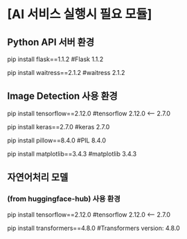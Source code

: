 # [AI 서비스 실행시 필요 모듈]

## Python API 서버 환경

pip install flask==1.1.2
#Flask 1.1.2

pip install waitress==2.1.2
#waitress 2.1.2



## Image Detection 사용 환경

pip install tensorflow==2.12.0
#tensorflow 2.12.0 <-- 2.7.0

pip install keras==2.7.0
#keras 2.7.0

pip install pillow==8.4.0
#PIL 8.4.0

pip install matplotlib==3.4.3
#matplotlib 3.4.3



## 자연어처리 모델
### (from huggingface-hub) 사용 환경

pip install tensorflow==2.12.0
#tensorflow 2.12.0 <-- 2.7.0

pip install transformers==4.8.0
#Transformers version: 4.8.0

